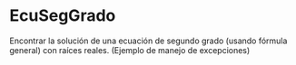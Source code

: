 # EcuSegGrado
Encontrar la solución de una ecuación de segundo grado (usando fórmula general) con raíces reales. (Ejemplo de manejo de excepciones)
